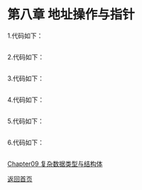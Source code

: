 # 第八章 地址操作与指针

1.代码如下：
```c

```

2.代码如下：
```c

```

3.代码如下：
```c

```

4.代码如下：
```c

```

5.代码如下：
```c

```

6.代码如下：
```c

```

[Chapter09 复杂数据类型与结构体](/Chapter09.md)

[返回首页](/README.md)
